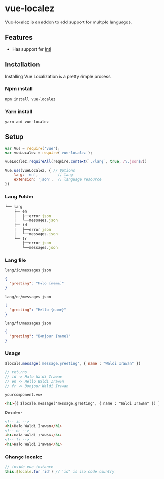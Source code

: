# vue-localez
Vue-localez is an addon to add support for multiple languages.

## Features
* Has support for [Intl](https://developer.mozilla.org/en-US/docs/Web/JavaScript/Reference/Global_Objects/Intl)

## Installation

Installing Vue Localization is a pretty simple process

### Npm install
```bash
npm install vue-localez
```

### Yarn install
```bash
yarn add vue-localez
```

## Setup
```js
var Vue = require('vue');
var vueLocalez = require('vue-localez');

vueLocalez.requireAll(require.context(`./lang`, true, /\.json$/))

Vue.use(vueLocalez, { // Options
    lang: 'en',         // lang
    extension: 'json',  // language resource
})
```

### Lang Folder
```js
└── lang
    ├── en
    |   ├──error.json
    |   └──messages.json
    ├── id
    |   ├──error.json
    |   └──messages.json
    └── fr
        ├──error.json
        └──messages.json

```

### Lang file
`lang/id/messages.json`
```json
{
  "greeting": "Halo {name}"
}
```
`lang/en/messages.json`
```json
{
  "greeting": "Hello {name}"
}
```
`lang/fr/messages.json`
```json
{
  "greeting": "Bonjour {name}"
}
```

### Usage
```js
$locale.message('message.greeting', { name : "Waldi Irawan" })

// returns
// id -> Halo Waldi Irawan
// en -> Hello Waldi Irawan
// fr -> Bonjour Waldi Irawan
```

`yourcomponent.vue`
```html
<h1>{{ $locale.message('message.greeting', { name : "Waldi Irawan" }) }}</h1>
```
Results :
```html
<!-- id -->
<h1>Halo Waldi Irawan</h1>
<!-- en -->
<h1>Halo Waldi Irawan</h1>
<!-- fr -->
<h1>Halo Waldi Irawan</h1>
```

### Change localez
```js
// inside vue instance
this.$locale.for('id') // 'id' is iso code country
```
